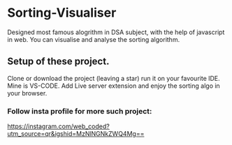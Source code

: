 # Sorting-Visualiser
Designed most famous alogrithm in DSA subject, with the help of javascript in web.
You can visualise and analyse the sorting algorithm.

## Setup of these project.
Clone or download the project (leaving a star) run it on your favourite IDE. Mine is VS-CODE.
Add Live server extension and enjoy the sorting algo in your browser.

### Follow insta profile for more such project: 
https://instagram.com/web_coded?utm_source=qr&igshid=MzNlNGNkZWQ4Mg==
